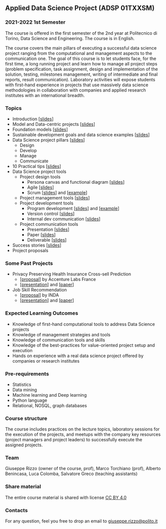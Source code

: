 ## Applied Data Science Project (ADSP 01TXXSM) 

### 2021-2022 1st Semester 

The course is offered in the first semester of the 2nd year at Politecnico di Torino, Data Science and Engineering. The course is in English. 

The course covers the main pillars of executing a successful data science project ranging from the computational and management aspects to the communication one.
The goal of this course is to let students face, for the first time, a long running project and learn how to manage all project steps (problem specification, task assignment, design and implementation of the solution, testing, milestones management, writing of intermediate and final reports, result communication).
Laboratory activities will expose students with first-hand experience in projects that use massively data science methodologies in collaboration with companies and applied research institutes with an international breadth.


### Topics

- Introduction [[slides](https://adsp-polito.github.io/2021/L1%20-%20ADSP%20-%20Intro.pdf)]
- Model and Data-centric projects [[slides](https://adsp-polito.github.io/2021/L2%20-%20ADSP%20-%20Model%20&%20Data%20centric.pdf)]
- Foundation models [[slides](https://adsp-polito.github.io/2021/L3%20-%20ADSP%20-%20Foundation%20models.pdf)]
- Sustainable development goals and data science examples [[slides](https://adsp-polito.github.io/2021/L4%20-%20ADSP%20-%20SGDs%20and%20data%20science%20project%20examples.pdf)]
- Data Science project pillars [[slides](https://adsp-polito.github.io/2021/L5%20-%20ADSP%20-%20Pillars.pdf)] 
  - Design 
  - Develop
  - Manage
  - Communicate
- 10 Practical tips [[slides](https://adsp-polito.github.io/2021/L6%20-%20ADSP%20-%2010%20practical%20tips.pdf)]
- Data Science project tools
  - Project design tools
    - Persona canvas and functional diagram [[slides](https://adsp-polito.github.io/2021/L7%20-%20ADSP%20-%20Project%20design%20tools.pdf)]
    - Agile [[slides](https://adsp-polito.github.io/2021/L8%20-%20ADSP%20-%20AgileSwDev.pdf)]
    - Scrum [[slides](https://adsp-polito.github.io/2021/L10%20-%20ADSP%20-%20Scrum.pdf)] and [[example](https://adsp-polito.github.io/2021/OfficeQueueManagement.pdf)]   
  - Project management tools [[slides](https://adsp-polito.github.io/2021/L9%20-%20ADSP%20-%20Project%20management%20tools.pdf)]
  - Project development tools 
    - Program development [[slides](https://adsp-polito.github.io/2021/L11%20-%20ADSP%20-%20Project%20development%20tools%20I.pdf)] and [[example](Simple%20Sentiment%20Analysis.ipynb)] 
    - Version control [[slides](https://adsp-polito.github.io/2021/L12%20-%20ADSP%20-%20Project%20development%20tools%20II.pdf)]
    - Internal dev communication [[slides](https://adsp-polito.github.io/2021/L13%20-%20ADSP%20-%20Project%20development%20tools%20III.pdf)]
  - Project communication tools
    - Presentation [[slides](https://adsp-polito.github.io/2021/L16%20-%20ADSP%20-%20Project%20communication%20tools%20I.pdf)]
    - Paper [[slides](https://adsp-polito.github.io/2021/L17%20-%20ADSP%20-%20Project%20communication%20tools%20II.pdf)]
    - Deliverable [[slides](https://adsp-polito.github.io/2021/L18%20-%20ADSP%20-%20Project%20communication%20tools%20III.pdf)]
- Success stories [[slides](https://adsp-polito.github.io/2021/L19%20-%20ADSP%20-%20Success%20stories.pdf)]
- Project proposals

### Some Past Projects
- Privacy Preserving Health Insurance Cross-sell Prediction
  - [[proposal](https://adsp-polito.github.io/2021/projects/ADSP%20Accenture%20Labs.pdf)] by Accenture Labs France
  - [[presentation](https://adsp-polito.github.io/2021/projects/ADSP%20Acc%20Presentation.pdf)] and [[paper](https://adsp-polito.github.io/2021/projects/ADSP%20Acc%20Paper.pdf)]
- Job Skill Recommendation
  - [[proposal](https://adsp-polito.github.io/2021/projects/ADSP%20INDA.pdf)] by INDA
  - [[presentation](https://adsp-polito.github.io/2021/projects/ADSP%20INDA%20Presentation.pdf)] and [[paper](https://adsp-polito.github.io/2021/projects/ADSP%20INDA%20Paper.pdf)]

### Expected Learning Outcomes 
- Knowledge of first-hand computational tools to address Data Science projects  
- Knowledge of management strategies and tools
- Knowledge of communication tools and skills
- Knowledge of the best-practices for value-oriented project setup and execution
- Hands on experience with a real data science project offered by companies or research institutes

### Pre-requirements 
- Statistics
- Data mining
- Machine learning and Deep learning 
- Python language
- Relational, NOSQL, graph databases

### Course structure 
The course includes practices on the lecture topics, laboratory sessions for the execution of the projects, and meetups with the company key resources (project managers and project leaders) to successfully execute the assigned projects.

### Team
Giuseppe Rizzo (owner of the course, prof), Marco Torchiano (prof), Alberto Benincasa, Luca Colomba, Salvatore Greco (teaching assistants)

### Share material
The entire course material is shared with license [CC BY 4.0](https://creativecommons.org/licenses/by/4.0/) 

### Contacts
For any question, feel you free to drop an email to <giuseppe.rizzo@polito.it>

